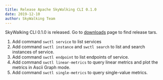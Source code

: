 ```yaml
---
title: Release Apache SkyWalking CLI 0.1.0
date: 2019-12-10
author: SkyWalking Team
---
```


SkyWalking CLI 0.1.0 is released. Go to [downloads](/downloads) page to find release tars.

1. Add command `swctl service` to list services
1. Add command `swctl instance` and `swctl search` to list and search instances of service.
1. Add command `swctl endpoint` to list endpoints of service.
1. Add command `swctl linear-metrics` to query linear metrics and plot the metrics in Ascii Graph mode.
1. Add command `swctl single-metrics` to query single-value metrics.